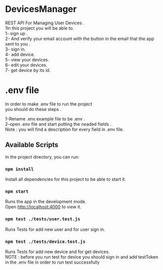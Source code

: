 # DevicesManager
REST API For Managing User Devices .<br />
1In this project you will be able to.<br />
1- sign up .<br />
2- And verify your email account with the button in the email that the app sent to you .<br />
3- sign in.<br />
4- add device.<br />
5- view your devices.<br />
6- edit your devices.<br />
7- get device by its id.<br />


# .env file

In order to make .env file to run the project  
you should do these steps .<br />

1-Rename .env.example file to be .env .<br />
2-open .env file and start putting the neaded fields .<br />
Note : you will find a description for every field in .env file.<br />
## Available Scripts

In the project directory, you can run:

### `npm install`

Install all dependencies for this project to be able to start it.

### `npm start`

Runs the app in the development mode.<br />
Open [http://localhost:4000](http://localhost:4000) to view it.

### `npm test ./tests/user.test.js`
Runs Tests for add new user and for user sign in.<br />

### `npm test ./tests/device.test.js`
Runs Tests for add new device and for get devices.<br />
NOTE : before you run test for device you should sign in and add testToken in the .env file in order to run test successfully